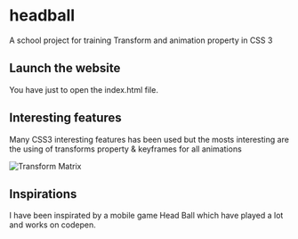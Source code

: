 # headball
A school project for training Transform and animation property in CSS 3 

## Launch the website
You have just to open the index.html file.

## Interesting features
Many CSS3 interesting features has been used but the mosts interesting are the using of transforms property & keyframes for all animations

![Transform Matrix](https://angegoua.github.io/headball/assets/matrix.png)

## Inspirations
I have been inspirated by a mobile game Head Ball which have played a lot and works on codepen.
